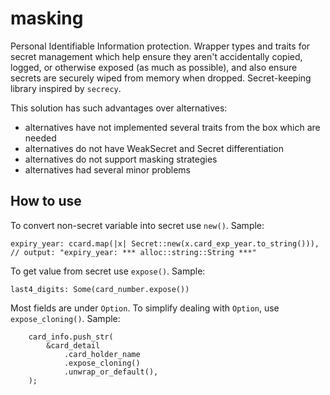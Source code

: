 # masking

Personal Identifiable Information protection.
Wrapper types and traits for secret management which help ensure they aren't accidentally copied, logged, or otherwise exposed (as much as possible), and also ensure secrets are securely wiped from memory when dropped.
Secret-keeping library inspired by `secrecy`.

This solution has such advantages over alternatives:
- alternatives have not implemented several traits from the box which are needed
- alternatives do not have WeakSecret and Secret differentiation
- alternatives do not support masking strategies
- alternatives had several minor problems

## How to use

To convert non-secret variable into secret use `new()`. Sample:

```rust,ignore
expiry_year: ccard.map(|x| Secret::new(x.card_exp_year.to_string())),
// output: "expiry_year: *** alloc::string::String ***"
```

To get value from secret use `expose()`. Sample:

```rust,ignore
last4_digits: Some(card_number.expose())
```

Most fields are under `Option`. To simplify dealing with `Option`, use `expose_cloning()`. Sample:

```rust,ignore
    card_info.push_str(
        &card_detail
            .card_holder_name
            .expose_cloning()
            .unwrap_or_default(),
    );
```

<!-- ## Files Tree Layout -->

<!-- FIXME: this table should either be generated by a script or smoke test should be introduced checking it agrees with actual structure -->
<!-- FIXME: fill missing -->

<!-- ```text

├── src                        : source code
│   ├── bachstd                : utilities
└── tests                      : unit and integration tests

``` -->

<!--
command to generate the tree `tree -L 3 -d`
-->
